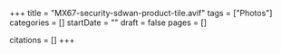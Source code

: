 +++
title = "MX67-security-sdwan-product-tile.avif"
tags = ["Photos"]
categories = []
startDate = ""
draft = false
pages = []

citations = []
+++
